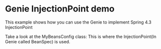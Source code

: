 # Genie InjectionPoint demo

This example shows how you can use the Genie to implement Spring 4.3 InjectionPoint

Take a look at the MyBeansConfig class: This is where the InjectionPoint(In Genie called BeanSpec) is used.